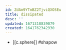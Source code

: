 ```yaml
---
id: ZdAm9YTmBZ2TjviQXOSEu
title: dissipated
desc: ''
updated: 1671318839079
created: 1641762342930
---
```




- [[c.sphere]] #shapow
